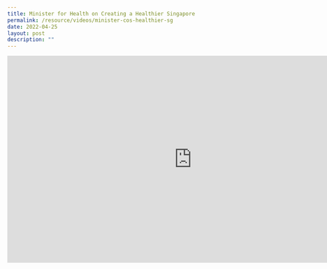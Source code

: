 ```yaml
---
title: Minister for Health on Creating a Healthier Singapore
permalink: /resource/videos/minister-cos-healthier-sg
date: 2022-04-25
layout: post
description: ""
---
```

<iframe width="843" height="474" src="https://www.youtube.com/embed/lg_LF-VcGn4"  title="YouTube video player" frameborder="0" allow="accelerometer; autoplay; clipboard-write; encrypted-media; gyroscope; picture-in-picture" allowfullscreen></iframe>